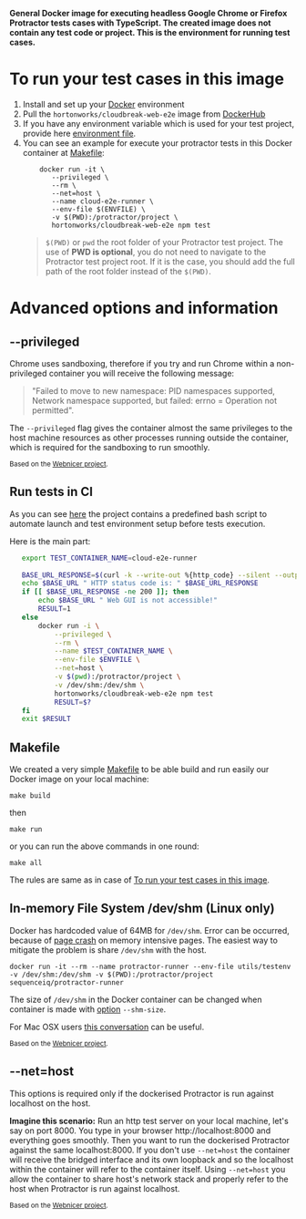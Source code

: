 **General Docker image for executing headless Google Chrome or Firefox Protractor tests cases with TypeScript. The created image does not contain any test code or project. This is the environment for running test cases.**

# To run your test cases in this image
1. Install and set up your [Docker](https://docs.docker.com/engine/installation/) environment 
2. Pull the `hortonworks/cloudbreak-web-e2e` image from [DockerHub](https://hub.docker.com/r/hortonworks/cloudbreak-web-e2e/)
3. If you have any environment variable which is used for your test project, provide here [environment file](support/testenv).
4. You can see an example for execute your protractor tests in this Docker container at [Makefile](Makefile):
    ```
        docker run -it \
           --privileged \
           --rm \
           --net=host \
           --name cloud-e2e-runner \
           --env-file $(ENVFILE) \
           -v $(PWD):/protractor/project \
           hortonworks/cloudbreak-web-e2e npm test
    ```
   >`$(PWD)` or `pwd` the root folder of your Protractor test project. The use of **PWD is optional**, you do not need to navigate to the Protractor test project root. If it is the case, you should add the full path of the root folder instead of the `$(PWD)`.

# Advanced options and information

## --privileged
Chrome uses sandboxing, therefore if you try and run Chrome within a non-privileged container you will receive the following message:

> "Failed to move to new namespace: PID namespaces supported, Network namespace supported, but failed: errno = Operation not permitted".

The `--privileged` flag gives the container almost the same privileges to the host machine resources as other processes running outside the container, which is required for the sandboxing to run smoothly.

<sub>Based on the [Webnicer project](https://hub.docker.com/r/webnicer/protractor-headless/).</sub>

## Run tests in CI   
As you can see [here](scripts/e2e-gui-test.sh) the project contains a predefined bash script to automate launch and test environment setup before tests execution.

Here is the main part:
```sh   
   export TEST_CONTAINER_NAME=cloud-e2e-runner
   
   BASE_URL_RESPONSE=$(curl -k --write-out %{http_code} --silent --output /dev/null $BASE_URL/sl)
   echo $BASE_URL " HTTP status code is: " $BASE_URL_RESPONSE
   if [[ $BASE_URL_RESPONSE -ne 200 ]]; then
       echo $BASE_URL " Web GUI is not accessible!"
       RESULT=1
   else
       docker run -i \
           --privileged \
           --rm \
           --name $TEST_CONTAINER_NAME \
           --env-file $ENVFILE \
           --net=host \
           -v $(pwd):/protractor/project \
           -v /dev/shm:/dev/shm \
           hortonworks/cloudbreak-web-e2e npm test
           RESULT=$?
   fi
   exit $RESULT
```

## Makefile
We created a very simple [Makefile](https://github.com/sequenceiq/docker-e2e-protractor/blob/master/Makefile) to be able build and run easily our Docker image on your local machine:
```
make build
```
then
```
make run
```
or you can run the above commands in one round:
```
make all
```
The rules are same as in case of [To run your test cases in this image](#to-run-your-test-cases-in-this-image).

## In-memory File System /dev/shm (Linux only)
Docker has hardcoded value of 64MB for `/dev/shm`. Error can be occurred, because of [page crash](https://bugs.chromium.org/p/chromedriver/issues/detail?id=1097) on memory intensive pages. The easiest way to mitigate the problem is share `/dev/shm` with the host.
```
docker run -it --rm --name protractor-runner --env-file utils/testenv -v /dev/shm:/dev/shm -v $(PWD):/protractor/project sequenceiq/protractor-runner
```
The size of `/dev/shm` in the Docker container can be changed when container is made with [option](https://github.com/docker/docker/issues/2606) `--shm-size`.

For Mac OSX users [this conversation](http://unix.stackexchange.com/questions/151984/how-do-you-move-files-into-the-in-memory-file-system-mounted-at-dev-shm) can be useful.

<sub>Based on the [Webnicer project](https://hub.docker.com/r/webnicer/protractor-headless/).</sub>

## --net=host
This options is required only if the dockerised Protractor is run against localhost on the host.

**Imagine this scenario:**
Run an http test server on your local machine, let's say on port 8000. You type in your browser http://localhost:8000 and everything goes smoothly. Then you want to run the dockerised Protractor against the same localhost:8000. If you don't use `--net=host` the container will receive the bridged interface and its own loopback and so the localhost within the container will refer to the container itself. Using `--net=host` you allow the container to share host's network stack and properly refer to the host when Protractor is run against localhost.

<sub>Based on the [Webnicer project](https://hub.docker.com/r/webnicer/protractor-headless/).</sub>